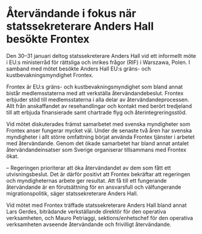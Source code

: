 # Återvändande i fokus när statssekreterare Anders Hall besökte Frontex

Den 30–31 januari deltog statssekreterare Anders Hall vid ett informellt möte i EU:s ministerråd för rättsliga och inrikes frågor (RIF) i Warszawa, Polen. I samband med mötet besökte Anders Hall EU:s gräns- och kustbevakningsmyndighet Frontex.

Frontex är EU:s gräns- och kustbevakningsmyndighet som bland annat bistår medlemsstaterna med att verkställa återvändandebeslut. Frontex erbjuder stöd till medlemsstaterna i alla delar av återvändandeprocessen. Allt från anskaffandet av resehandlingar och kontakt med berört tredjeland till att erbjuda finansierade samt chartrade flyg och återintegreringsstöd.

Vid mötet diskuterades främst samarbetet med svenska myndigheter som Frontex anser fungerar mycket väl. Under de senaste två åren har svenska myndigheter i allt större omfattning börjat använda Frontex tjänster i arbetet med återvändande. Genom det ökade samarbetet har bland annat antalet återvändandeinsatser som Sverige organiserar tillsammans med Frontex ökat.

– Regeringen prioriterar att öka återvändandet av dem som fått ett utvisningsbeslut. Det är därför positivt att Frontex bekräftar att regeringen och myndigheternas arbete ger resultat. Att få till ett fungerande återvändande är en förutsättning för en ansvarsfull och välfungerande migrationspolitik, säger statssekreterare Anders Hall.

Vid mötet med Frontex träffade statssekreterare Anders Hall bland annat Lars Gerdes, biträdande verkställande direktör för den operativa verksamheten, och Mauro Petriaggi, sektions/enhetschef för den operativa verksamheten avseende återvändande och frivilligt återvändande.

